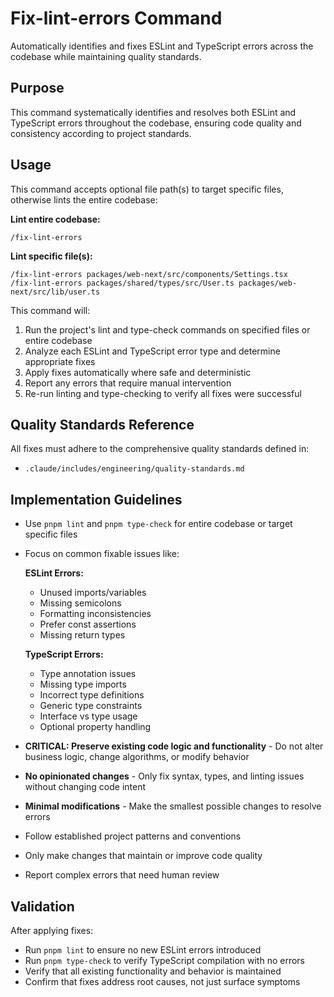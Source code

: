 # Fix-lint-errors Command

Automatically identifies and fixes ESLint and TypeScript errors across the codebase while maintaining quality standards.

## Purpose
This command systematically identifies and resolves both ESLint and TypeScript errors throughout the codebase, ensuring code quality and consistency according to project standards.

## Usage
This command accepts optional file path(s) to target specific files, otherwise lints the entire codebase:

**Lint entire codebase:**
```
/fix-lint-errors
```

**Lint specific file(s):**
```
/fix-lint-errors packages/web-next/src/components/Settings.tsx
/fix-lint-errors packages/shared/types/src/User.ts packages/web-next/src/lib/user.ts
```

This command will:
1. Run the project's lint and type-check commands on specified files or entire codebase
2. Analyze each ESLint and TypeScript error type and determine appropriate fixes
3. Apply fixes automatically where safe and deterministic
4. Report any errors that require manual intervention
5. Re-run linting and type-checking to verify all fixes were successful

## Quality Standards Reference
All fixes must adhere to the comprehensive quality standards defined in:
- `.claude/includes/engineering/quality-standards.md`

## Implementation Guidelines
- Use `pnpm lint` and `pnpm type-check` for entire codebase or target specific files
- Focus on common fixable issues like:
  
  **ESLint Errors:**
  - Unused imports/variables
  - Missing semicolons
  - Formatting inconsistencies
  - Prefer const assertions
  - Missing return types
  
  **TypeScript Errors:**
  - Type annotation issues
  - Missing type imports
  - Incorrect type definitions
  - Generic type constraints
  - Interface vs type usage
  - Optional property handling

- **CRITICAL: Preserve existing code logic and functionality** - Do not alter business logic, change algorithms, or modify behavior
- **No opinionated changes** - Only fix syntax, types, and linting issues without changing code intent
- **Minimal modifications** - Make the smallest possible changes to resolve errors
- Follow established project patterns and conventions
- Only make changes that maintain or improve code quality
- Report complex errors that need human review

## Validation
After applying fixes:
- Run `pnpm lint` to ensure no new ESLint errors introduced
- Run `pnpm type-check` to verify TypeScript compilation with no errors
- Verify that all existing functionality and behavior is maintained
- Confirm that fixes address root causes, not just surface symptoms